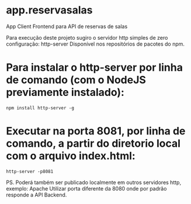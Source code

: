 # app.reservasalas

App Client Frontend para API de reservas de salas 

Para execução deste projeto sugiro o servidor http simples de zero configuração: http-server 
Disponível nos repositórios de pacotes do npm.

# Para instalar o http-server por linha de comando (com o NodeJS previamente instalado):

    npm install http-server -g

# Executar na porta 8081, por linha de comando, a partir do diretorio local com o arquivo index.html:
 
    http-server -p8081

PS. Poderá também ser publicado localmente em outros servidores http, exemplo: Apache
Utilizar porta diferente da 8080 onde por padrão responde a API Backend.
